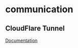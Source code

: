 # communication

## CloudFlare Tunnel

[Documentation](https://developers.cloudflare.com/cloudflare-one/connections/connect-networks/install-and-setup/tunnel-guide/local/)
